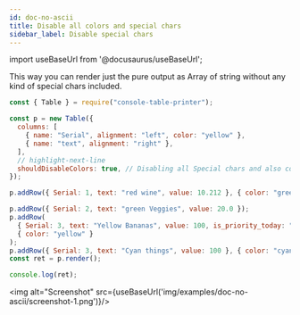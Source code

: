 ```yaml
---
id: doc-no-ascii
title: Disable all colors and special chars
sidebar_label: Disable special chars
---
```


import useBaseUrl from '@docusaurus/useBaseUrl';

This way you can render just the pure output as Array of string without any kind of special chars included.

```js
const { Table } = require("console-table-printer");

const p = new Table({
  columns: [
    { name: "Serial", alignment: "left", color: "yellow" },
    { name: "text", alignment: "right" },
  ],
  // highlight-next-line
  shouldDisableColors: true, // Disabling all Special chars and also colors
});

p.addRow({ Serial: 1, text: "red wine", value: 10.212 }, { color: "green" });

p.addRow({ Serial: 2, text: "green Veggies", value: 20.0 });
p.addRow(
  { Serial: 3, text: "Yellow Bananas", value: 100, is_priority_today: "Y" },
  { color: "yellow" }
);
p.addRow({ Serial: 3, text: "Cyan things", value: 100 }, { color: "cyan" });
const ret = p.render();

console.log(ret);
```

<img alt="Screenshot" src={useBaseUrl('img/examples/doc-no-ascii/screenshot-1.png')}/>
